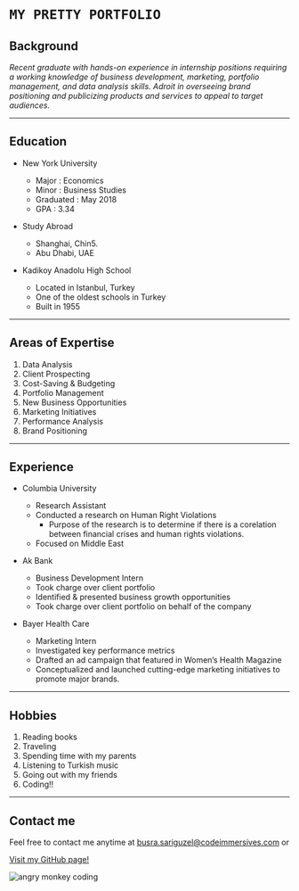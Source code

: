 # `MY PRETTY PORTFOLIO` # 

## Background

  *Recent graduate with hands-on experience in internship positions requiring a working knowledge of business development, marketing, portfolio management, and data analysis skills. Adroit in overseeing brand positioning and publicizing products and services to appeal to target audiences.*

  ---

## Education

* New York University
  * Major : Economics
  * Minor : Business Studies
  * Graduated : May 2018
  * GPA : 3.34

* Study Abroad
  * Shanghai, Chin5. 
  * Abu Dhabi, UAE 
  
* Kadikoy Anadolu High School
  * Located in Istanbul, Turkey
  * One of the oldest schools in Turkey
  * Built in 1955


---
## Areas of Expertise

1. Data Analysis 
2. Client Prospecting
3. Cost-Saving & Budgeting
4. Portfolio Management 
5. New Business Opportunities
6. Marketing Initiatives 
7. Performance Analysis
8. Brand Positioning

----




## Experience

* Columbia University
  * Research Assistant 
  * Conducted a research on  Human Right Violations
      * Purpose of the research is to determine if there is a corelation between financial crises and human rights violations.
  * Focused on Middle East
    

* Ak Bank
  * Business Development Intern
  * Took charge over client portfolio
  * Identified & presented business growth opportunities
  * Took charge over client portfolio on behalf of the company

* Bayer Health Care
  * Marketing Intern
  * Investigated key performance metrics
  * Drafted an ad campaign that featured in Women’s Health Magazine
  * Conceptualized and launched cutting-edge marketing initiatives to promote major brands.

---
## Hobbies

1. Reading books
2. Traveling 
3. Spending time with my parents
4. Listening to Turkish music
5. Going out with my friends
6. Coding!!


----

## Contact me

  Feel free to contact me anytime at busra.sariguzel@codeimmersives.com or 
  

[Visit my GitHub page!](https://github.com/busrasariguzel/)

![angry monkey coding](https://media.giphy.com/media/zOvBKUUEERdNm/giphy.gif "angry monkey code")






